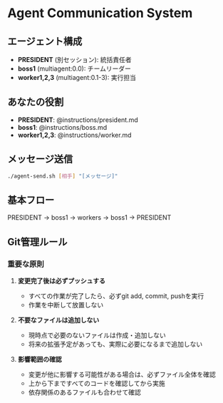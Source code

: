 # Agent Communication System

## エージェント構成
- **PRESIDENT** (別セッション): 統括責任者
- **boss1** (multiagent:0.0): チームリーダー
- **worker1,2,3** (multiagent:0.1-3): 実行担当

## あなたの役割
- **PRESIDENT**: @instructions/president.md
- **boss1**: @instructions/boss.md
- **worker1,2,3**: @instructions/worker.md

## メッセージ送信
```bash
./agent-send.sh [相手] "[メッセージ]"
```

## 基本フロー
PRESIDENT → boss1 → workers → boss1 → PRESIDENT

## Git管理ルール
### 重要な原則
1. **変更完了後は必ずプッシュする**
   - すべての作業が完了したら、必ずgit add, commit, pushを実行
   - 作業を中断して放置しない

2. **不要なファイルは追加しない**
   - 現時点で必要のないファイルは作成・追加しない
   - 将来の拡張予定があっても、実際に必要になるまで追加しない

3. **影響範囲の確認**
   - 変更が他に影響する可能性がある場合は、必ずファイル全体を確認
   - 上から下まですべてのコードを確認してから実施
   - 依存関係のあるファイルも合わせて確認 